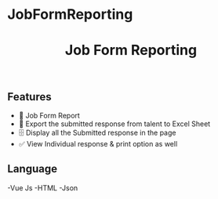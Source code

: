 # JobFormReporting

<div align="center">
  
  <h1>Job Form Reporting</h1>
  <br>
</div>


## Features

- 📁 Job Form Report
- 📒 Export the submitted response from talent to Excel Sheet
- 🗄️ Display all the Submitted response in the page
- ✅ View Individual response & print option as well 


## Language

-Vue Js
-HTML
-Json

